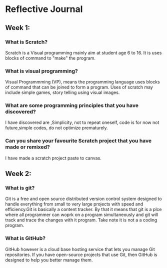 # Reflective Journal

## Week 1:

### What is Scratch?
Scratch is a Visual programming mainly aim at student age 6 to 16. It is uses blocks of command to "make" the program.
### What is visual programming?
Visual Programmming (VP), means the programming language uses blocks of command that can be joined to form a program. Uses of scratch may include simple games, story telling using visual images. 
### What are some programming principles that you have discovered?
I have discovered are ,Simplicity, not to repeat oneself, code is for now not future,simple codes, do not optimize prematurely.
### Can you share your favourite Scratch project that you have made or remixed?
I have made a scratch project paste to canvas.
## Week 2:

### What is git?
Git is a free and open source distributed version control system designed to handle everything from small to very large projects with speed and efficiency.Git  is basically a content tracker. By that it means that git is a plce where all programmer can woprk on a program simultaneously and git will track and trace the changes with it program. Take note it is not a a coding program.

### What is GitHub?
GitHub however is a cloud base hosting service that lets you manage Git repositories. If you have open-source projects that use Git, then GitHub is designed to help you better manage them.

